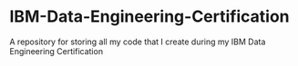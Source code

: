 # IBM-Data-Engineering-Certification
A repository for storing all my code that I create during my IBM Data Engineering Certification
